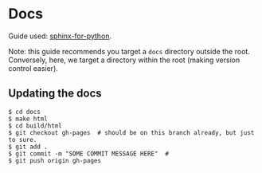 # Docs

Guide used: [sphinx-for-python](https://gisellezeno.com/tutorials/sphinx-for-python-documentation.html).

Note: this guide recommends you target a `docs` directory outside the root. Conversely, here, we target a directory 
within the root (making version control easier).

## Updating the docs

```
$ cd docs
$ make html
$ cd build/html
$ git checkout gh-pages  # should be on this branch already, but just to sure.
$ git add .
$ git commit -m "SOME COMMIT MESSAGE HERE"  # 
$ git push origin gh-pages
```

